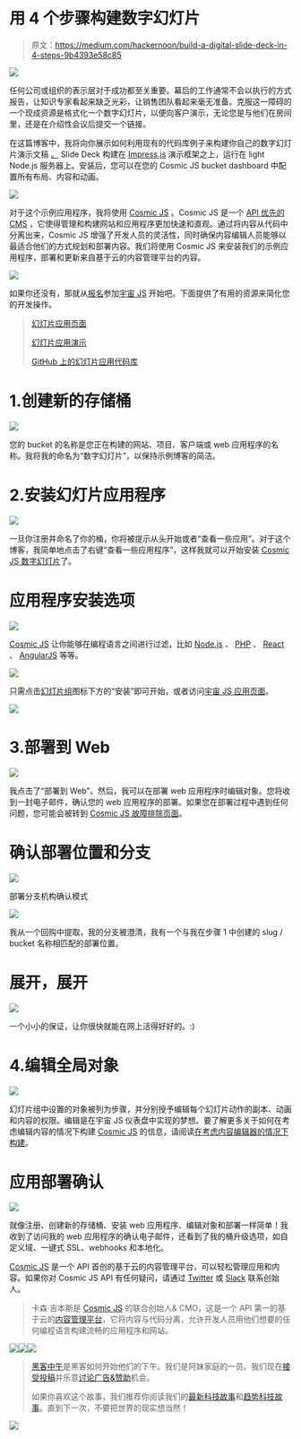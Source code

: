 # 用 4 个步骤构建数字幻灯片

> 原文：<https://medium.com/hackernoon/build-a-digital-slide-deck-in-4-steps-9b4393e58c85>

![](img/bd07d05ae6543ea7654ef57cf6f6e1de.png)

任何公司或组织的表示层对于成功都至关重要。幕后的工作通常不会以执行的方式报告，让知识专家看起来缺乏光彩，让销售团队看起来毫无准备。克服这一障碍的一个现成资源是格式化一个数字幻灯片，以便向客户演示，无论您是与他们在房间里，还是在介绍性会议后提交一个链接。

在这篇博客中，我将向你展示如何利用现有的代码库例子来构建你自己的数字幻灯片演示文稿 [。](https://cosmicjs.com/apps/landing-page) Slide Deck 构建在 [Impress.js](https://github.com/impress/impress.js) 演示框架之上，运行在 light Node.js 服务器上。安装后，您可以在您的 Cosmic JS bucket dashboard 中配置所有布局、内容和动画。

![](img/0b278e1731cfc628c8760e62a756d4e4.png)

对于这个示例应用程序，我将使用 [Cosmic JS](https://cosmicjs.com/) 。Cosmic JS 是一个 [API 优先的 CMS](https://cosmicjs.com/) ，它使得管理和构建网站和应用程序更加快速和直观。通过将内容从代码中分离出来，Cosmic JS 增强了开发人员的灵活性，同时确保内容编辑人员能够以最适合他们的方式规划和部署内容。我们将使用 Cosmic JS 来安装我们的示例应用程序，部署和更新来自基于云的内容管理平台的内容。

![](img/14cd1274d4a82188772517fbd07e042d.png)

如果你还没有，那就从[报名](https://cosmicjs.com/signup)参加[宇宙 JS](https://cosmicjs.com/) 开始吧。下面提供了有用的资源来简化您的开发操作。

> [幻灯片应用页面](https://cosmicjs.com/apps/slide-deck)
> 
> [幻灯片应用演示](https://cosmicjs.com/apps/slide-deck/demo)
> 
> [GitHub 上的幻灯片应用代码库](https://github.com/cosmicjs/cosmicapp-slide-deck)

# 1.创建新的存储桶

![](img/7fb7a8b52745543204b8e29c421e0a67.png)

您的 bucket 的名称是您正在构建的网站、项目、客户端或 web 应用程序的名称。我将我的命名为“数字幻灯片”，以保持示例博客的简洁。

# 2.安装幻灯片应用程序

![](img/f4f97daf80e8bcce1eb1b77b1e62f660.png)

一旦你注册并命名了你的桶，你将被提示从头开始或者“查看一些应用”。对于这个博客，我简单地点击了右键“查看一些应用程序”，这样我就可以开始安装 [Cosmic JS 数字幻灯片](https://cosmicjs.com/apps/slide-deck)了。

# 应用程序安装选项

![](img/7967a79f0fbd6e22b625be0e4e76ec53.png)

[Cosmic JS](https://cosmicjs.com/) 让你能够在编程语言之间进行过滤，比如 [Node.js](https://cosmicjs.com/apps) 、 [PHP](https://cosmicjs.com/apps) 、 [React](https://cosmicjs.com/apps) 、 [AngularJS](https://cosmicjs.com/apps) 等等。

![](img/39b0b14eab3df38bdea58289e2a03382.png)

只需点击[幻灯片组](https://cosmicjs.com/apps/slide-deck)图标下方的“安装”即可开始，或者访问[宇宙 JS 应用页面](https://cosmicjs.com/apps)。

![](img/cf3f8381821abd52fd98ab573429f9b9.png)

# 3.部署到 Web

![](img/d34f79135fb870de255d70a296cf5925.png)

我点击了“部署到 Web”。然后，我可以在部署 web 应用程序时编辑对象。您将收到一封电子邮件，确认您的 web 应用程序的部署。如果您在部署过程中遇到任何问题，您可能会被转到 [Cosmic JS 故障排除页面](https://cosmicjs.com/troubleshooting)。

# 确认部署位置和分支

![](img/382ac9fb98c99008e23b729ecbbb535f.png)

部署分支机构确认模式

![](img/70f6d2a853c28cb59375f9a0941eed75.png)

我从一个回购中提取，我的分支被澄清，我有一个与我在步骤 1 中创建的 slug / bucket 名称相匹配的部署位置。

# 展开，展开

![](img/842d02171e83f92e6a28959582e798ff.png)

一个小小的保证，让你很快就能在网上活得好好的。:)

# 4.编辑全局对象

![](img/3d029b7dc1a5c81ecf5fd2ab65de0f14.png)

幻灯片组中设置的对象被列为步骤，并分别授予编辑每个幻灯片动作的副本、动画和内容的权限。编辑是在宇宙 JS 仪表盘中实现的梦想。要了解更多关于如何在考虑编辑内容的情况下构建 [Cosmic JS](https://cosmicjs.com/) 的信息，请阅读[在考虑内容编辑器的情况下构建](https://cosmicjs.com/blog/building-with-the-content-editor-in-mind)。

# 应用部署确认

![](img/68b4e292a7da3e20aaa5c36ee6d40424.png)

就像注册、创建新的存储桶、安装 web 应用程序、编辑对象和部署一样简单！我收到了访问我的 web 应用程序的确认电子邮件，还看到了我的桶升级选项，如自定义域、一键式 SSL、webhooks 和本地化。

[Cosmic JS](https://cosmicjs.com/) 是一个 API 首创的基于云的内容管理平台，可以轻松管理应用和内容。如果你对 Cosmic JS API 有任何疑问，请通过 [Twitter](https://twitter.com/cosmic_js) 或 [Slack](https://cosmicjs.com/community) 联系创始人。

> 卡森·吉本斯是 [Cosmic JS](https://cosmicjs.com) 的联合创始人& CMO，这是一个 API 第一的基于云的[内容管理平台](https://cosmicjs.com)，它将内容与代码分离，允许开发人员用他们想要的任何编程语言构建流畅的应用程序和网站。

[![](img/50ef4044ecd4e250b5d50f368b775d38.png)](http://bit.ly/HackernoonFB)[![](img/979d9a46439d5aebbdcdca574e21dc81.png)](https://goo.gl/k7XYbx)[![](img/2930ba6bd2c12218fdbbf7e02c8746ff.png)](https://goo.gl/4ofytp)

> [黑客中午](http://bit.ly/Hackernoon)是黑客如何开始他们的下午。我们是阿妹家庭的一员。我们现在[接受投稿](http://bit.ly/hackernoonsubmission)并乐意[讨论广告&赞助](mailto:partners@amipublications.com)机会。
> 
> 如果你喜欢这个故事，我们推荐你阅读我们的[最新科技故事](http://bit.ly/hackernoonlatestt)和[趋势科技故事](https://hackernoon.com/trending)。直到下一次，不要把世界的现实想当然！

![](img/be0ca55ba73a573dce11effb2ee80d56.png)